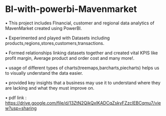 
# BI-with-powerbi-Mavenmarket

• This project includes FInancial, customer and regional data analytics of MavenMarket created using PowerBI.

• Experimented and played with Datasets including products,regions,stores,customers,transactions.

• Formed relationships linking datasets together and created vital KPIS like profit margin, Average product and order cost and many more!.

• usage of different types of charts(treemaps,barcharts,piecharts) helps us to visually understand the data easier.

• provided key insights that a business may use it to understand where they are lacking and what they must improve on.

• pdf link : https://drive.google.com/file/d/13ZtN2QikQxlKADCqZskyFZzcIEBCqmu7/view?usp=sharing
